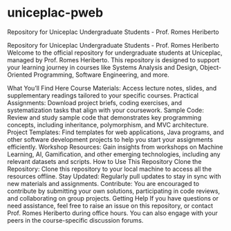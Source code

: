 # uniceplac-pweb
Repository for Uniceplac Undergraduate Students - Prof. Romes Heriberto

Repository for Uniceplac Undergraduate Students - Prof. Romes Heriberto
Welcome to the official repository for undergraduate students at Uniceplac, managed by Prof. Romes Heriberto. This repository is designed to support your learning journey in courses like Systems Analysis and Design, Object-Oriented Programming, Software Engineering, and more.

What You’ll Find Here
Course Materials: Access lecture notes, slides, and supplementary readings tailored to your specific courses.
Practical Assignments: Download project briefs, coding exercises, and systematization tasks that align with your coursework.
Sample Code: Review and study sample code that demonstrates key programming concepts, including inheritance, polymorphism, and MVC architecture.
Project Templates: Find templates for web applications, Java programs, and other software development projects to help you start your assignments efficiently.
Workshop Resources: Gain insights from workshops on Machine Learning, AI, Gamification, and other emerging technologies, including any relevant datasets and scripts.
How to Use This Repository
Clone the Repository: Clone this repository to your local machine to access all the resources offline.
Stay Updated: Regularly pull updates to stay in sync with new materials and assignments.
Contribute: You are encouraged to contribute by submitting your own solutions, participating in code reviews, and collaborating on group projects.
Getting Help
If you have questions or need assistance, feel free to raise an issue on this repository, or contact Prof. Romes Heriberto during office hours. You can also engage with your peers in the course-specific discussion forums.

